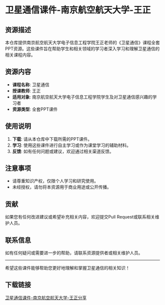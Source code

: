 # 卫星通信课件-南京航空航天大学-王正

## 资源描述

本仓库提供南京航空航天大学电子信息工程学院王正老师的《卫星通信》课程全套PPT资源。这些课件旨在帮助学生和相关领域的学习者深入学习和理解卫星通信的相关课程内容。

## 资源内容

- **课程名称**: 卫星通信
- **授课教师**: 王正
- **适用对象**: 南京航空航天大学电子信息工程学院学生及对卫星通信感兴趣的学习者
- **资源类型**: 全套PPT课件

## 使用说明

1. **下载**: 请从本仓库中下载所需的PPT课件。
2. **学习**: 使用这些课件进行自主学习或作为课堂学习的辅助材料。
3. **反馈**: 如有任何问题或建议，欢迎通过相关渠道反馈。

## 注意事项

- 请尊重知识产权，仅限个人学习和研究使用。
- 未经授权，请勿将本资源用于商业用途或公开传播。

## 贡献

如果您有任何改进建议或希望补充相关内容，欢迎提交Pull Request或联系相关维护人员。

## 联系信息

如有任何疑问或需要进一步的帮助，请联系资源提供者或相关维护人员。

---

希望这些课件能够帮助您更好地理解和掌握卫星通信的相关知识！

## 下载链接

[卫星通信课件-南京航空航天大学-王正分享](https://pan.quark.cn/s/d53e0990810e)